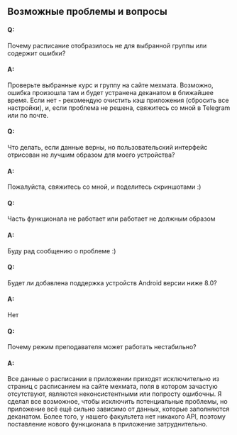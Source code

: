 ## Возможные проблемы и вопросы

#### Q:
Почему расписание отобразилось не для выбранной группы или содержит ошибки?
#### A:
Проверьте выбранные курс и группу на сайте мехмата. Возможно, ошибка произошла там и будет устранена деканатом в ближайшее время. Если нет - рекомендую очистить кэш приложения (сбросить все настройки), и, если проблема не решена, свяжитесь со мной в Telegram или по почте.<br>

#### Q:
Что делать, если данные верны, но пользовательский интерфейс отрисован не лучшим образом для моего устройства?
#### A:
Пожалуйста, свяжитесь со мной, и поделитесь скриншотами :)<br>

#### Q:
Часть функционала не работает или работает не должным образом
#### А:
Буду рад сообщению о проблеме :)<br>

#### Q:
Будет ли добавлена поддержка устройств Android версии ниже 8.0?
#### A:
Нет<br>

#### Q:
Почему режим преподавателя может работать нестабильно?
#### А:
Все данные о расписании в приложении приходят исключительно из страниц с расписанием на сайте мехмата, поля в котором зачастую отсутствуют, являются неконсистентными или попросту ошибочны. Я сделал все возможное, чтобы исключить потенциальные проблемы, но приложение всё ещё сильно зависимо от данных, которые заполняются деканатом. Более того, у нашего факультета нет никакого API, поэтому поставление нового функционала в приложение затруднительно.<br>
